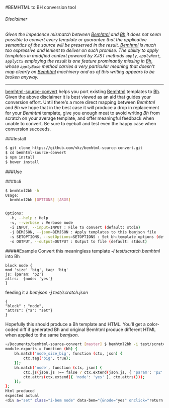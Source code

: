 #BEMHTML to BH conversion tool
###### Disclaimer ######
_Given the impedence mismatch between *[Bemhtml]* and *[Bh]* it does not seem possible to convert every template or guarantee that the applicative semantics of the source will be preserved in the result. [Bemhtml] is much too expressive and lenient to deliver on such promise. The ability to apply templates in modified context powered by XJST methods `apply`, `applyNext`, `applyCtx` employing the result is one feature prominantly missing in [Bh], whose `applyBase` method carries a very particular meaning that doesn't map clearly on [Bemhtml] machinery and as of this writing appears to be broken anyway._

----------------------------------------------------------------------------------

[bemhtml-source-convert](https://github.com/vkz/bemhtml-source-convert) helps you port existing [Bemhtml] templates to [Bh]. Given the above disclaimer it is best viewed as an aid that guides your conversion effort. Until there's a more direct mapping between *Bemhtml* and *Bh* we hope that in the best case it will produce a drop in replacement for your *Bemhtml* template, give you enough meat to avoid writing *Bh* from scratch on your average template, and offer meaningful feedback when unable to convert. Be sure to eyeball and test even the happy case when conversion succeeds. 

###Install
```bash
$ git clone https://github.com/vkz/bemhtml-source-convert.git
$ cd bemhtml-source-convert
$ npm install
$ bower install
```

###Use

####cli
```bash
$ bemhtml2bh -h
Usage:
  bemhtml2bh [OPTIONS] [ARGS]


Options:
  -h, --help : Help
  -v, --verbose : Verbose mode
  -i INPUT, --input=INPUT : File to convert (default: stdin)
  -j BEMJSON, --json=BEMJSON : Apply templates to this bemjson file
  -s SETOPTIONS, --setOptions=SETOPTIONS : Set bh-template options (default: { "jsAttrName": "onclick" , "jsAttrScheme": "js" })
  -o OUTPUT, --output=OUTPUT : Output to file (default: stdout)
```

#####Example
Convert this meaningless template _**-i**_ *test/scratch.bemhtml* into Bh
```
block node {
mod 'size' 'big', tag: 'big'
js: {param: 'p2'}
attrs:  {node: 'yes'}
}
```

feeding it a *bemjson* _**-j**_ *test/scratch.json*
```
{
"block" : "node",
"attrs": {"a": "set"}
}
```

Hopefully this should produce a Bh template and HTML. You'll get a color-coded diff if generated Bh and original Bemhtml produce different HTML when applied to the same *bemjson*.
```bash
~/Documents/bemhtml-source-convert [master] $ bemhtml2bh -i test/scratch.bemhtml -j test/scratch.json
module.exports = function (bh) {
    bh.match('node_size_big', function (ctx, json) {
        ctx.tag('big', true);
    });
    bh.match('node', function (ctx, json) {
        ctx.js(json.js !== false ? ctx.extend(json.js, { 'param': 'p2' }) : false);
        ctx.attrs(ctx.extend({ 'node': 'yes' }, ctx.attrs()));
    });
};
Html produced
expected actual
<div a="set" class="i-bem node" data-bem="{&node="yes" onclick="return {&quot;node&quot;:{&quot;param&quot;:&quot;p2&quot;}}" node="yes"></;}}"></div>
```

[Bemhtml]:    http://bem.info/tags/bem-core-v2.3.0/#
[Bemhtml/Ru]: http://ru.bem.info/technology/bemhtml/2.3.0/rationale/
[Bh]:         https://github.com/bem/bh
